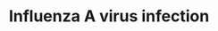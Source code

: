 ---
annotations:
- id: PW:0001054
  parent: disease pathway
  type: Pathway Ontology
  value: influenza A pathway
- id: PW:0000013
  parent: disease pathway
  type: Pathway Ontology
  value: disease pathway
authors:
- Andra
- MaintBot
- MartijnVanIersel
- AlexanderPico
- Ddigles
- Khanspers
- Jmelius
- Mkutmon
communities:
- Diseases
description: The Influenza A virus infection pathway provides an overview of the key
  steps in the infection including virus assembly and release and viral transcription
  and replication.
last-edited: 2019-12-11
ndex: c54f0c90-8b62-11eb-9e72-0ac135e8bacf
organisms:
- Homo sapiens
redirect_from:
- /index.php/Pathway:WP1438
- /instance/WP1438
revision: null
schema-jsonld:
- '@context': https://schema.org/
  '@id': https://wikipathways.github.io/pathways/WP1438.html
  '@type': Dataset
  creator:
    '@type': Organization
    name: WikiPathways
  description: The Influenza A virus infection pathway provides an overview of the
    key steps in the infection including virus assembly and release and viral transcription
    and replication.
  keywords:
  - BCL2
  - Glutathione
  - MIR34C
  - N-Acetylneuraminic acid
  - NP
  - NS1
  - NS2
  - PA
  - PB1
  - PB1-F2 protein
  - PB2
  - 'haemagglutinin '
  - matrix protein 1
  - matrix protein 2
  - neuraminidase
  - nucleocapsid protein
  - polymerase 1
  - vRNPs
  license: CC0
  name: Influenza A virus infection
seo: CreativeWork
title: Influenza A virus infection
wpid: WP1438
---